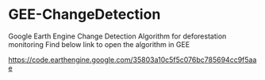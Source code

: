 # GEE-ChangeDetection
Google Earth Engine Change Detection Algorithm for deforestation monitoring
Find below link to open the algorithm in GEE

https://code.earthengine.google.com/35803a10c5f5c076bc785694cc9f5aae
